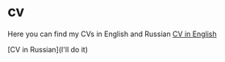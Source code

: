 # cv
Here you can find my CVs in English and Russian
[CV in English](https://github.com/user-attachments/files/18893477/Kudzelka_Junior.QA.Engineer.docx.pdf)

[CV in Russian](I'll do it)
